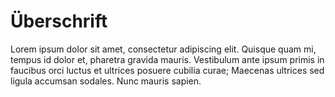 # Überschrift
Lorem ipsum dolor sit amet, consectetur adipiscing elit. Quisque quam mi, tempus id dolor et, pharetra gravida mauris. Vestibulum ante ipsum primis in faucibus orci luctus et ultrices posuere cubilia curae; Maecenas ultrices sed ligula accumsan sodales. Nunc mauris sapien.